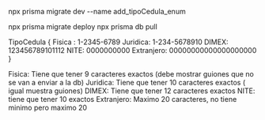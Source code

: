 npx prisma migrate dev --name add_tipoCedula_enum

npx prisma migrate deploy
 npx prisma db pull  





 TipoCedula {
  Fisica : 1-2345-6789
  Juridica: 1-234-5678910
  DIMEX: 123456789101112
  NITE: 0000000000
  Extranjero: 00000000000000000000
}


Fisica: Tiene que tener 9 caracteres exactos (debe mostrar guiones que no se van a enviar a la db)
Juridica: Tiene que tener 10 caracteres exactos ( igual muestra guiones)
DIMEX: Tiene que tener 12 caracteres exactos
NITE: tiene que tener 10 exactos
Extranjero: Maximo 20 caracteres, no tiene minimo pero maximo 20